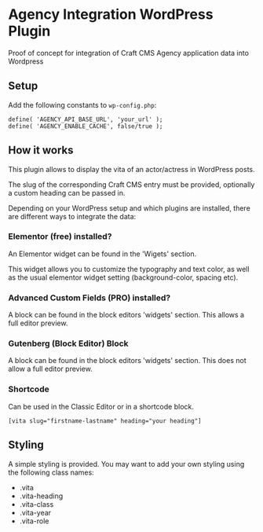 # Agency Integration WordPress Plugin

Proof of concept for integration of Craft CMS Agency application data into Wordpress

## Setup

Add the following constants to `wp-config.php`:

```
define( 'AGENCY_API_BASE_URL', 'your_url' );
define( 'AGENCY_ENABLE_CACHE', false/true );
```

## How it works

This plugin allows to display the vita of an actor/actress in WordPress posts.

The slug of the corresponding Craft CMS entry must be provided, optionally a custom heading can be passed in.

Depending on your WordPress setup and which plugins are installed, there are different ways to integrate the data:

### Elementor (free) installed?

An Elementor widget can be found in the 'Wigets' section.

This widget allows you to customize the typography and text color, as well as the usual
elementor widget setting (background-color, spacing etc).

### Advanced Custom Fields (PRO) installed?

A block can be found in the block editors 'widgets' section.
This allows a full editor preview.

### Gutenberg (Block Editor) Block

A block can be found in the block editors 'widgets' section.
This does not allow a full editor preview.

### Shortcode

Can be used in the Classic Editor or in a shortcode block.

`[vita slug="firstname-lastname" heading="your heading"]`

## Styling

A simple styling is provided. You may want to add your own styling using the following class names:

* .vita
* .vita-heading
* .vita-class
* .vita-year
* .vita-role
